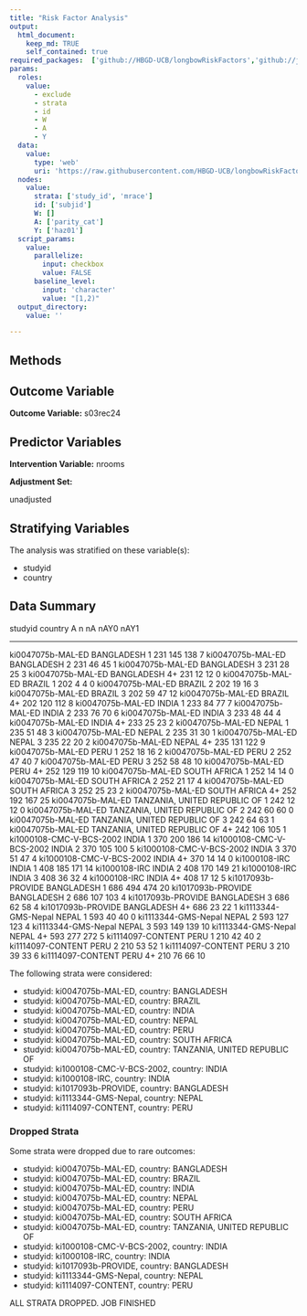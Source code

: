 ```yaml
---
title: "Risk Factor Analysis"
output: 
  html_document:
    keep_md: TRUE
    self_contained: true
required_packages:  ['github://HBGD-UCB/longbowRiskFactors','github://jeremyrcoyle/skimr@vector_types', 'github://tlverse/delayed']
params:
  roles:
    value:
      - exclude
      - strata
      - id
      - W
      - A
      - Y
  data: 
    value: 
      type: 'web'
      uri: 'https://raw.githubusercontent.com/HBGD-UCB/longbowRiskFactors/master/inst/sample_data/birthwt_data.rdata'
  nodes:
    value:
      strata: ['study_id', 'mrace']
      id: ['subjid']
      W: []
      A: ['parity_cat']
      Y: ['haz01']
  script_params:
    value:
      parallelize:
        input: checkbox
        value: FALSE
      baseline_level:
        input: 'character'
        value: "[1,2)"
  output_directory:
    value: ''

---
```








## Methods
## Outcome Variable

**Outcome Variable:** s03rec24

## Predictor Variables

**Intervention Variable:** nrooms

**Adjustment Set:**

unadjusted

## Stratifying Variables

The analysis was stratified on these variable(s):

* studyid
* country

## Data Summary

studyid                    country                        A       n    nA   nAY0   nAY1
-------------------------  -----------------------------  ---  ----  ----  -----  -----
ki0047075b-MAL-ED          BANGLADESH                     1     231   145    138      7
ki0047075b-MAL-ED          BANGLADESH                     2     231    46     45      1
ki0047075b-MAL-ED          BANGLADESH                     3     231    28     25      3
ki0047075b-MAL-ED          BANGLADESH                     4+    231    12     12      0
ki0047075b-MAL-ED          BRAZIL                         1     202     4      4      0
ki0047075b-MAL-ED          BRAZIL                         2     202    19     16      3
ki0047075b-MAL-ED          BRAZIL                         3     202    59     47     12
ki0047075b-MAL-ED          BRAZIL                         4+    202   120    112      8
ki0047075b-MAL-ED          INDIA                          1     233    84     77      7
ki0047075b-MAL-ED          INDIA                          2     233    76     70      6
ki0047075b-MAL-ED          INDIA                          3     233    48     44      4
ki0047075b-MAL-ED          INDIA                          4+    233    25     23      2
ki0047075b-MAL-ED          NEPAL                          1     235    51     48      3
ki0047075b-MAL-ED          NEPAL                          2     235    31     30      1
ki0047075b-MAL-ED          NEPAL                          3     235    22     20      2
ki0047075b-MAL-ED          NEPAL                          4+    235   131    122      9
ki0047075b-MAL-ED          PERU                           1     252    18     16      2
ki0047075b-MAL-ED          PERU                           2     252    47     40      7
ki0047075b-MAL-ED          PERU                           3     252    58     48     10
ki0047075b-MAL-ED          PERU                           4+    252   129    119     10
ki0047075b-MAL-ED          SOUTH AFRICA                   1     252    14     14      0
ki0047075b-MAL-ED          SOUTH AFRICA                   2     252    21     17      4
ki0047075b-MAL-ED          SOUTH AFRICA                   3     252    25     23      2
ki0047075b-MAL-ED          SOUTH AFRICA                   4+    252   192    167     25
ki0047075b-MAL-ED          TANZANIA, UNITED REPUBLIC OF   1     242    12     12      0
ki0047075b-MAL-ED          TANZANIA, UNITED REPUBLIC OF   2     242    60     60      0
ki0047075b-MAL-ED          TANZANIA, UNITED REPUBLIC OF   3     242    64     63      1
ki0047075b-MAL-ED          TANZANIA, UNITED REPUBLIC OF   4+    242   106    105      1
ki1000108-CMC-V-BCS-2002   INDIA                          1     370   200    186     14
ki1000108-CMC-V-BCS-2002   INDIA                          2     370   105    100      5
ki1000108-CMC-V-BCS-2002   INDIA                          3     370    51     47      4
ki1000108-CMC-V-BCS-2002   INDIA                          4+    370    14     14      0
ki1000108-IRC              INDIA                          1     408   185    171     14
ki1000108-IRC              INDIA                          2     408   170    149     21
ki1000108-IRC              INDIA                          3     408    36     32      4
ki1000108-IRC              INDIA                          4+    408    17     12      5
ki1017093b-PROVIDE         BANGLADESH                     1     686   494    474     20
ki1017093b-PROVIDE         BANGLADESH                     2     686   107    103      4
ki1017093b-PROVIDE         BANGLADESH                     3     686    62     58      4
ki1017093b-PROVIDE         BANGLADESH                     4+    686    23     22      1
ki1113344-GMS-Nepal        NEPAL                          1     593    40     40      0
ki1113344-GMS-Nepal        NEPAL                          2     593   127    123      4
ki1113344-GMS-Nepal        NEPAL                          3     593   149    139     10
ki1113344-GMS-Nepal        NEPAL                          4+    593   277    272      5
ki1114097-CONTENT          PERU                           1     210    42     40      2
ki1114097-CONTENT          PERU                           2     210    53     52      1
ki1114097-CONTENT          PERU                           3     210    39     33      6
ki1114097-CONTENT          PERU                           4+    210    76     66     10


The following strata were considered:

* studyid: ki0047075b-MAL-ED, country: BANGLADESH
* studyid: ki0047075b-MAL-ED, country: BRAZIL
* studyid: ki0047075b-MAL-ED, country: INDIA
* studyid: ki0047075b-MAL-ED, country: NEPAL
* studyid: ki0047075b-MAL-ED, country: PERU
* studyid: ki0047075b-MAL-ED, country: SOUTH AFRICA
* studyid: ki0047075b-MAL-ED, country: TANZANIA, UNITED REPUBLIC OF
* studyid: ki1000108-CMC-V-BCS-2002, country: INDIA
* studyid: ki1000108-IRC, country: INDIA
* studyid: ki1017093b-PROVIDE, country: BANGLADESH
* studyid: ki1113344-GMS-Nepal, country: NEPAL
* studyid: ki1114097-CONTENT, country: PERU

### Dropped Strata

Some strata were dropped due to rare outcomes:

* studyid: ki0047075b-MAL-ED, country: BANGLADESH
* studyid: ki0047075b-MAL-ED, country: BRAZIL
* studyid: ki0047075b-MAL-ED, country: INDIA
* studyid: ki0047075b-MAL-ED, country: NEPAL
* studyid: ki0047075b-MAL-ED, country: PERU
* studyid: ki0047075b-MAL-ED, country: SOUTH AFRICA
* studyid: ki0047075b-MAL-ED, country: TANZANIA, UNITED REPUBLIC OF
* studyid: ki1000108-CMC-V-BCS-2002, country: INDIA
* studyid: ki1000108-IRC, country: INDIA
* studyid: ki1017093b-PROVIDE, country: BANGLADESH
* studyid: ki1113344-GMS-Nepal, country: NEPAL
* studyid: ki1114097-CONTENT, country: PERU


ALL STRATA DROPPED. JOB FINISHED














